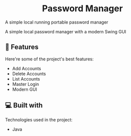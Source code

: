 <h1 align="center" id="title">Password Manager</h1>

<p id="description">A simple local running portable password manager</p>
<p id="description">A simple local password manager with a modern Swing GUI</p>

  
  
<h2>🧐 Features</h2>

Here're some of the project's best features:

*   Add Accounts
*   Delete Accounts
*   List Accounts
*   Master Login
*   Modern GUI

  
  
<h2>💻 Built with</h2>

Technologies used in the project:

*   Java
